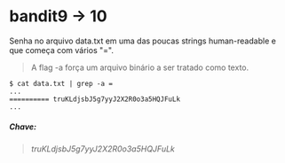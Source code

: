 # bandit9 -> 10

Senha no arquivo data.txt em uma das poucas strings human-readable e que começa com vários "=".

> A flag -a força um arquivo binário a ser tratado como texto.

```
$ cat data.txt | grep -a =
...
========== truKLdjsbJ5g7yyJ2X2R0o3a5HQJFuLk
...
```

##### Chave:
> _truKLdjsbJ5g7yyJ2X2R0o3a5HQJFuLk_
